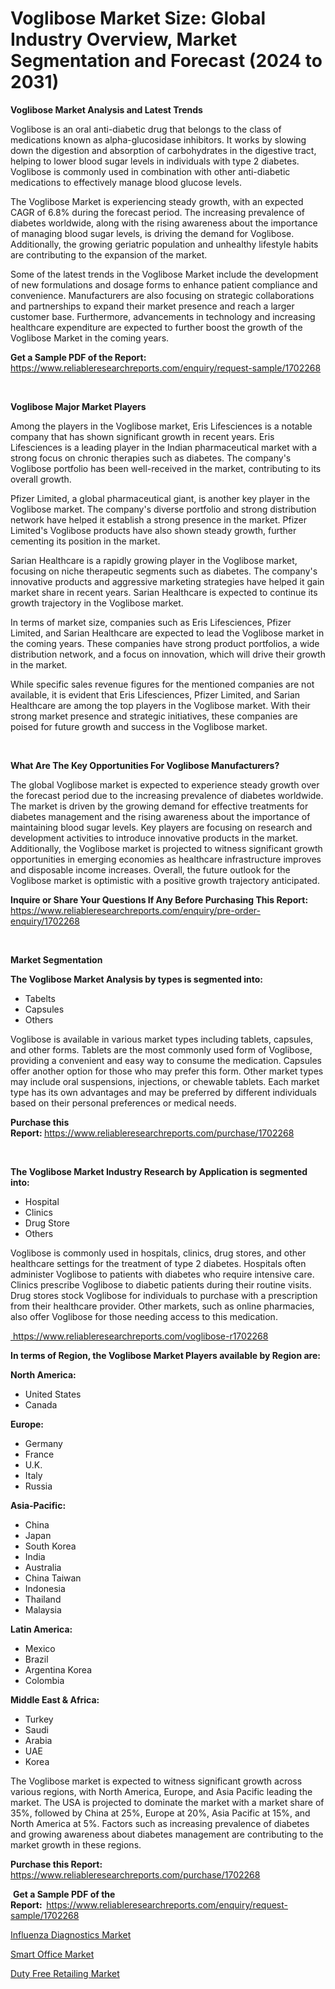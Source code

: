 <p><h1>Voglibose Market Size: Global Industry Overview, Market Segmentation and Forecast (2024 to 2031)</h1></p><p><strong>Voglibose Market Analysis and Latest Trends</strong></p>
<p><p>Voglibose is an oral anti-diabetic drug that belongs to the class of medications known as alpha-glucosidase inhibitors. It works by slowing down the digestion and absorption of carbohydrates in the digestive tract, helping to lower blood sugar levels in individuals with type 2 diabetes. Voglibose is commonly used in combination with other anti-diabetic medications to effectively manage blood glucose levels.</p><p>The Voglibose Market is experiencing steady growth, with an expected CAGR of 6.8% during the forecast period. The increasing prevalence of diabetes worldwide, along with the rising awareness about the importance of managing blood sugar levels, is driving the demand for Voglibose. Additionally, the growing geriatric population and unhealthy lifestyle habits are contributing to the expansion of the market.</p><p>Some of the latest trends in the Voglibose Market include the development of new formulations and dosage forms to enhance patient compliance and convenience. Manufacturers are also focusing on strategic collaborations and partnerships to expand their market presence and reach a larger customer base. Furthermore, advancements in technology and increasing healthcare expenditure are expected to further boost the growth of the Voglibose Market in the coming years.</p></p>
<p><strong>Get a Sample PDF of the Report:&nbsp;</strong> <a href="https://www.reliableresearchreports.com/enquiry/request-sample/1702268">https://www.reliableresearchreports.com/enquiry/request-sample/1702268</a></p>
<p>&nbsp;</p>
<p><strong>Voglibose Major Market Players</strong></p>
<p><p>Among the players in the Voglibose market, Eris Lifesciences is a notable company that has shown significant growth in recent years. Eris Lifesciences is a leading player in the Indian pharmaceutical market with a strong focus on chronic therapies such as diabetes. The company's Voglibose portfolio has been well-received in the market, contributing to its overall growth.</p><p>Pfizer Limited, a global pharmaceutical giant, is another key player in the Voglibose market. The company's diverse portfolio and strong distribution network have helped it establish a strong presence in the market. Pfizer Limited's Voglibose products have also shown steady growth, further cementing its position in the market.</p><p>Sarian Healthcare is a rapidly growing player in the Voglibose market, focusing on niche therapeutic segments such as diabetes. The company's innovative products and aggressive marketing strategies have helped it gain market share in recent years. Sarian Healthcare is expected to continue its growth trajectory in the Voglibose market.</p><p>In terms of market size, companies such as Eris Lifesciences, Pfizer Limited, and Sarian Healthcare are expected to lead the Voglibose market in the coming years. These companies have strong product portfolios, a wide distribution network, and a focus on innovation, which will drive their growth in the market.</p><p>While specific sales revenue figures for the mentioned companies are not available, it is evident that Eris Lifesciences, Pfizer Limited, and Sarian Healthcare are among the top players in the Voglibose market. With their strong market presence and strategic initiatives, these companies are poised for future growth and success in the Voglibose market.</p></p>
<p>&nbsp;</p>
<p><strong>What Are The Key Opportunities For Voglibose Manufacturers?</strong></p>
<p><p>The global Voglibose market is expected to experience steady growth over the forecast period due to the increasing prevalence of diabetes worldwide. The market is driven by the growing demand for effective treatments for diabetes management and the rising awareness about the importance of maintaining blood sugar levels. Key players are focusing on research and development activities to introduce innovative products in the market. Additionally, the Voglibose market is projected to witness significant growth opportunities in emerging economies as healthcare infrastructure improves and disposable income increases. Overall, the future outlook for the Voglibose market is optimistic with a positive growth trajectory anticipated.</p></p>
<p><strong>Inquire or Share Your Questions If Any Before Purchasing This Report:</strong> <a href="https://www.reliableresearchreports.com/enquiry/pre-order-enquiry/1702268">https://www.reliableresearchreports.com/enquiry/pre-order-enquiry/1702268</a></p>
<p>&nbsp;</p>
<p><strong>Market Segmentation</strong></p>
<p><strong>The Voglibose Market Analysis by types is segmented into:</strong></p>
<p><ul><li>Tabelts</li><li>Capsules</li><li>Others</li></ul></p>
<p><p>Voglibose is available in various market types including tablets, capsules, and other forms. Tablets are the most commonly used form of Voglibose, providing a convenient and easy way to consume the medication. Capsules offer another option for those who may prefer this form. Other market types may include oral suspensions, injections, or chewable tablets. Each market type has its own advantages and may be preferred by different individuals based on their personal preferences or medical needs.</p></p>
<p><strong>Purchase this Report:&nbsp;</strong><a href="https://www.reliableresearchreports.com/purchase/1702268">https://www.reliableresearchreports.com/purchase/1702268</a></p>
<p>&nbsp;</p>
<p><strong>The Voglibose Market Industry Research by Application is segmented into:</strong></p>
<p><ul><li>Hospital</li><li>Clinics</li><li>Drug Store</li><li>Others</li></ul></p>
<p><p>Voglibose is commonly used in hospitals, clinics, drug stores, and other healthcare settings for the treatment of type 2 diabetes. Hospitals often administer Voglibose to patients with diabetes who require intensive care. Clinics prescribe Voglibose to diabetic patients during their routine visits. Drug stores stock Voglibose for individuals to purchase with a prescription from their healthcare provider. Other markets, such as online pharmacies, also offer Voglibose for those needing access to this medication.</p></p>
<p><a href="https://www.reliableresearchreports.com/voglibose-r1702268">&nbsp;https://www.reliableresearchreports.com/voglibose-r1702268</a></p>
<p><strong>In terms of Region, the Voglibose Market Players available by Region are:</strong></p>
<p>
    <p> <strong> North America: </strong>
        <ul>
            <li>United States</li>
            <li>Canada</li>
        </ul>
        </p> 
    <p> <strong> Europe: </strong>
        <ul>
            <li>Germany</li>
            <li>France</li>
            <li>U.K.</li>
            <li>Italy</li>
            <li>Russia</li>
        </ul>
        </p> 
    <p> <strong> Asia-Pacific: </strong>
        <ul>
            <li>China</li>
            <li>Japan</li>
            <li>South Korea</li>
            <li>India</li>
            <li>Australia</li>
            <li>China Taiwan</li>
            <li>Indonesia</li>
            <li>Thailand</li>
            <li>Malaysia</li>
        </ul>
        </p> 
    <p> <strong> Latin America: </strong>
        <ul>
            <li>Mexico</li>
            <li>Brazil</li>
            <li>Argentina Korea</li>
            <li>Colombia</li>
        </ul>
        </p> 
    <p> <strong> Middle East & Africa: </strong>
        <ul>
            <li>Turkey</li>
            <li>Saudi</li>
            <li>Arabia</li>
            <li>UAE</li>
            <li>Korea</li>
        </ul>
    </p>
    </p>
<p><p>The Voglibose market is expected to witness significant growth across various regions, with North America, Europe, and Asia Pacific leading the market. The USA is projected to dominate the market with a market share of 35%, followed by China at 25%, Europe at 20%, Asia Pacific at 15%, and North America at 5%. Factors such as increasing prevalence of diabetes and growing awareness about diabetes management are contributing to the market growth in these regions.</p></p>
<p><strong>Purchase this Report: </strong><a href="https://www.reliableresearchreports.com/purchase/1702268">https://www.reliableresearchreports.com/purchase/1702268</a></p>
<p>&nbsp;<strong>Get a Sample PDF of the Report:&nbsp;&nbsp;</strong><a href="https://www.reliableresearchreports.com/enquiry/request-sample/1702268">https://www.reliableresearchreports.com/enquiry/request-sample/1702268</a></p>
<p><strong></strong></p>
<p><p><a href="https://github.com/lylyparadise/Market-Research-Report-List-4/blob/main/influenza-diagnostics-market.md">Influenza Diagnostics Market</a></p><p><a href="https://github.com/GroverBarry/Market-Research-Report-List-6/blob/main/smart-office-market.md">Smart Office Market</a></p><p><a href="https://github.com/johnbach50/Market-Research-Report-List-4/blob/main/duty-free-retailing-market.md">Duty Free Retailing Market</a></p></p>